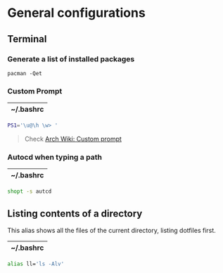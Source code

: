 # General configurations

## Terminal

### Generate a list of installed packages

    pacman -Qet

### Custom Prompt

| ~/.bashrc
|--
```sh
PS1='\u@\h \w> '
```

> Check [Arch Wiki: Custom prompt](https://wiki.archlinux.org/title/Bash/Prompt_customization)


### Autocd when typing a path

| ~/.bashrc
|--
```sh
shopt -s autcd
```

## Listing contents of a directory

This alias shows all the files of the current directory, listing dotfiles first.

| ~/.bashrc
|--
```sh
alias ll='ls -Alv'
```
